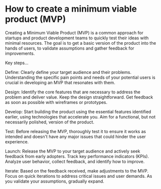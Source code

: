 # How to create a minimum viable product (MVP)

Creating a Minimum Viable Product (MVP) is a common approach for startups and product development teams to quickly test their ideas with minimal resources. The goal is to get a basic version of the product into the hands of users, to validate assumptions and gather feedback for improvements.

Key steps…

Define: Clearly define your target audience and their problems. Understanding the specific pain points and needs of your potential users is crucial in developing an MVP that resonates with them.

Design: Identify the core features that are necessary to address the problem and deliver value. Keep the design straightforward. Get feedback as soon as possible with wireframes or prototypes.

Develop: Start building the product using the essential features identified earlier, using technologies that accelerate you. Aim for a functional, but not necessarily polished, version of the product.

Test: Before releasing the MVP, thoroughly test it to ensure it works as intended and doesn't have any major issues that could hinder the user experience.

Launch: Release the MVP to your target audience and actively seek feedback from early adopters. Track key performance indicators (KPIs). Analyze user behavior, collect feedback, and identify how to improve.

Iterate: Based on the feedback received, make adjustments to the MVP. Focus on quick iterations to address critical issues and user demands. As you validate your assumptions, gradually expand.
